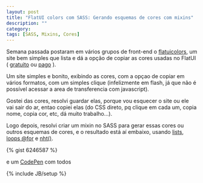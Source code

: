 ```yaml
---
layout: post
title: "FlatUI colors com SASS: Gerando esquemas de cores com mixins"
description: ""
category: 
tags: [SASS, Mixins, Cores]
---
```


Semana passada postaram em vários grupos de front-end o [flatuicolors](http://flatuicolors.com), um site bem simples que lista e dá a opção de copiar as cores usadas no FlatUI ( [gratuito](http://designmodo.github.io/Flat-UI/) ou [pago](http://designmodo.com/flat/)  ).

Um site simples e bonito, exibindo as cores, com a opçao de copiar em vários formatos,  com um simples clique (infelizmente em flash, já que não é possível acessar a area de transferencia com javascript).

Gostei das cores, resolvi guardar elas, porque vou esquecer o site ou ele vai sair do ar, entao copiei elas (do CSS direto, pq clique em cada um, copia nome, copia cor, etc, dá muito trabalho...).

Logo depois, resolvi criar um mixin no SASS para gerar essas cores ou outros esquemas de cores, e o resultado está aí embaixo, usando [lists](http://sass-lang.com/docs/yardoc/file.SASS_REFERENCE.html#lists), [loops @for](http://sass-lang.com/docs/yardoc/file.SASS_REFERENCE.html#id11) e [nht()](http://sass-lang.com/docs/yardoc/Sass/Script/Functions.html#nth-instance_method).

{% gist 6246587 %}

e um [CodePen](http://codepen.io/letanure/pen/djKkb) com todos 

{% include JB/setup %}
